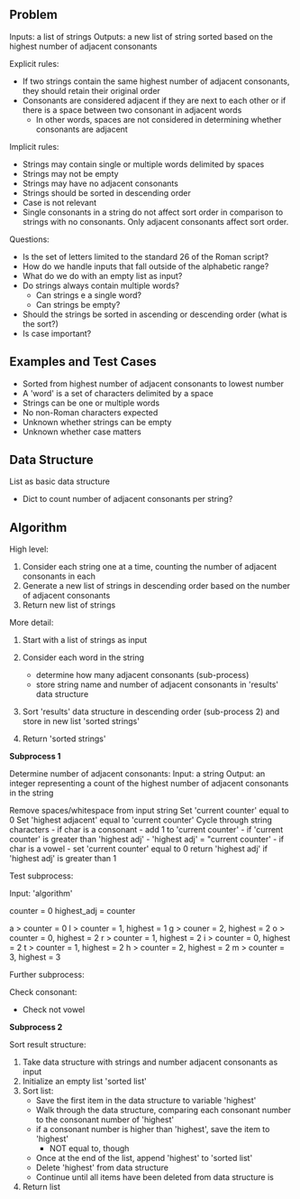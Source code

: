## Problem ##

Inputs: a list of strings
Outputs: a new list of string sorted based on the highest number of adjacent consonants


Explicit rules:
- If two strings contain the same highest number of adjacent consonants, they should retain their original order
- Consonants are considered adjacent if they are next to each other or if there is a space between two consonant in adjacent words
    - In other words, spaces are not considered in determining whether consonants are adjacent

Implicit rules:
- Strings may contain single or multiple words delimited by spaces
- Strings may not be empty
- Strings may have no adjacent consonants
- Strings should be sorted in descending order
- Case is not relevant
- Single consonants in a string do not affect sort order in comparison to strings with no consonants. Only adjacent consonants affect sort order.

Questions:
- Is the set of letters limited to the standard 26 of the Roman script?
- How do we handle inputs that fall outside of the alphabetic range?
- What do we do with an empty list as input?
- Do strings always contain multiple words?
    - Can strings e a single word?
    - Can strings be empty?
- Should the strings be sorted in ascending or descending order (what is the sort?)
- Is case important?

## Examples and Test Cases ##

- Sorted from highest number of adjacent consonants to lowest number
- A 'word' is a set of characters delimited by a space
- Strings can be one or multiple words
- No non-Roman characters expected
- Unknown whether strings can be empty
- Unknown whether case matters

<!-- my_list = ['aa', 'baa', 'ccaa', 'dddaa']
print(sort_by_consonant_count(my_list))
# ['dddaa', 'ccaa', 'aa', 'baa']

my_list = ['can can', 'toucan', 'batman', 'salt pan']
print(sort_by_consonant_count(my_list))
# ['salt pan', 'can can', 'batman', 'toucan']

my_list = ['bar', 'car', 'far', 'jar']
print(sort_by_consonant_count(my_list))
# ['bar', 'car', 'far', 'jar']

my_list = ['day', 'week', 'month', 'year']
print(sort_by_consonant_count(my_list))
# ['month', 'day', 'week', 'year']

my_list = ['xxxa', 'xxxx', 'xxxb']
print(sort_by_consonant_count(my_list))
# ['xxxx', 'xxxb', 'xxxa'] -->

## Data Structure ##

List as basic data structure
- Dict to count number of adjacent consonants per string?

## Algorithm ##

High level:

1. Consider each string one at a time, counting the number of adjacent consonants in each
2. Generate a new list of strings in descending order based on the number of adjacent consonants
3. Return new list of strings

More detail:

1.  Start with a list of strings as input

2. Consider each word in the string
    - determine how many adjacent consonants (sub-process)
    - store string name and number of adjacent consonants in 'results' data structure

3. Sort 'results' data structure in descending order (sub-process 2) and store in new list 'sorted strings'

4. Return 'sorted strings'

**Subprocess 1** 

Determine number of adjacent consonants:
Input: a string
Output: an integer representing a count of the highest number of adjacent consonants in the string

Remove spaces/whitespace from input string
Set 'current counter' equal to 0
Set 'highest adjacent' equal to 'current counter'
Cycle through string characters
    - if char is a consonant
        - add 1 to 'current counter'
        - if 'current counter' is greater than 'highest adj'
            - 'highest adj' = "current counter'
    - if char is a vowel
        - set 'current counter' equal to 0
return 'highest adj' if 'highest adj' is greater than 1

Test subprocess:

Input: 'algorithm'

counter = 0
highest_adj = counter

a > counter = 0
l > counter = 1, highest = 1
g > couner = 2, highest = 2
o > counter = 0, highest = 2
r > counter = 1, highest = 2
i > counter = 0, highest = 2
t > counter = 1, highest = 2
h > counter = 2, highest = 2
m > counter = 3, highest = 3

Further subprocess:

Check consonant:
- Check not vowel

**Subprocess 2**

Sort result structure:
1. Take data structure with strings and number adjacent consonants as input
2. Initialize an empty list 'sorted list'
3. Sort list:
    - Save the first item in the data structure to variable 'highest'
    - Walk through the data structure, comparing each consonant number to the consonant number of 'highest'
    - if a consonant number is higher than 'highest', save the item to 'highest'
        - NOT equal to, though
    - Once at the end of the list, append 'highest' to 'sorted list'
    - Delete 'highest' from data structure
    - Continue until all items have been deleted from data structure is 
4. Return list
